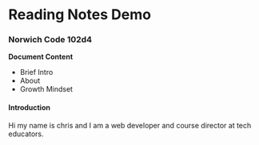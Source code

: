 # Reading Notes Demo

### Norwich Code 102d4

**Document Content**

- Brief Intro
-  About
- Growth Mindset

#### Introduction
Hi my name is chris and I am a web developer and course director at tech educators.
